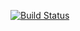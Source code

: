 [![Build Status](https://travis-ci.org/DinossoLatte/hello-java.svg?branch=master)](https://travis-ci.org/DinossoLatte/hello-java)

